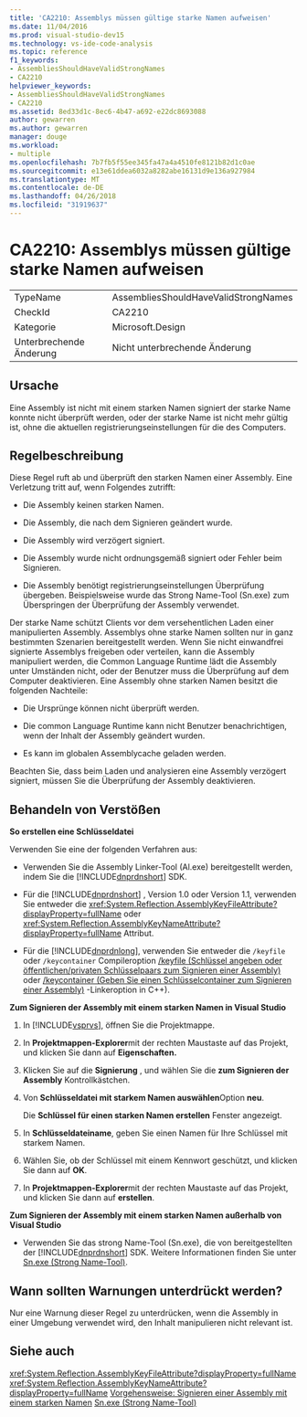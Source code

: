 ```yaml
---
title: 'CA2210: Assemblys müssen gültige starke Namen aufweisen'
ms.date: 11/04/2016
ms.prod: visual-studio-dev15
ms.technology: vs-ide-code-analysis
ms.topic: reference
f1_keywords:
- AssembliesShouldHaveValidStrongNames
- CA2210
helpviewer_keywords:
- AssembliesShouldHaveValidStrongNames
- CA2210
ms.assetid: 8ed33d1c-8ec6-4b47-a692-e22dc8693088
author: gewarren
ms.author: gewarren
manager: douge
ms.workload:
- multiple
ms.openlocfilehash: 7b7fb5f55ee345fa47a4a4510fe8121b82d1c0ae
ms.sourcegitcommit: e13e61ddea6032a8282abe16131d9e136a927984
ms.translationtype: MT
ms.contentlocale: de-DE
ms.lasthandoff: 04/26/2018
ms.locfileid: "31919637"
---
```

# <a name="ca2210-assemblies-should-have-valid-strong-names"></a>CA2210: Assemblys müssen gültige starke Namen aufweisen
|||
|-|-|
|TypeName|AssembliesShouldHaveValidStrongNames|
|CheckId|CA2210|
|Kategorie|Microsoft.Design|
|Unterbrechende Änderung|Nicht unterbrechende Änderung|

## <a name="cause"></a>Ursache
 Eine Assembly ist nicht mit einem starken Namen signiert der starke Name konnte nicht überprüft werden, oder der starke Name ist nicht mehr gültig ist, ohne die aktuellen registrierungseinstellungen für die des Computers.

## <a name="rule-description"></a>Regelbeschreibung
 Diese Regel ruft ab und überprüft den starken Namen einer Assembly. Eine Verletzung tritt auf, wenn Folgendes zutrifft:

-   Die Assembly keinen starken Namen.

-   Die Assembly, die nach dem Signieren geändert wurde.

-   Die Assembly wird verzögert signiert.

-   Die Assembly wurde nicht ordnungsgemäß signiert oder Fehler beim Signieren.

-   Die Assembly benötigt registrierungseinstellungen Überprüfung übergeben. Beispielsweise wurde das Strong Name-Tool (Sn.exe) zum Überspringen der Überprüfung der Assembly verwendet.

 Der starke Name schützt Clients vor dem versehentlichen Laden einer manipulierten Assembly. Assemblys ohne starke Namen sollten nur in ganz bestimmten Szenarien bereitgestellt werden. Wenn Sie nicht einwandfrei signierte Assemblys freigeben oder verteilen, kann die Assembly manipuliert werden, die Common Language Runtime lädt die Assembly unter Umständen nicht, oder der Benutzer muss die Überprüfung auf dem Computer deaktivieren. Eine Assembly ohne starken Namen besitzt die folgenden Nachteile:

-   Die Ursprünge können nicht überprüft werden.

-   Die common Language Runtime kann nicht Benutzer benachrichtigen, wenn der Inhalt der Assembly geändert wurden.

-   Es kann im globalen Assemblycache geladen werden.

 Beachten Sie, dass beim Laden und analysieren eine Assembly verzögert signiert, müssen Sie die Überprüfung der Assembly deaktivieren.

## <a name="how-to-fix-violations"></a>Behandeln von Verstößen
 **So erstellen eine Schlüsseldatei**

 Verwenden Sie eine der folgenden Verfahren aus:

-   Verwenden Sie die Assembly Linker-Tool (Al.exe) bereitgestellt werden, indem Sie die [!INCLUDE[dnprdnshort](../code-quality/includes/dnprdnshort_md.md)] SDK.

-   Für die [!INCLUDE[dnprdnshort](../code-quality/includes/dnprdnshort_md.md)] , Version 1.0 oder Version 1.1, verwenden Sie entweder die <xref:System.Reflection.AssemblyKeyFileAttribute?displayProperty=fullName> oder <xref:System.Reflection.AssemblyKeyNameAttribute?displayProperty=fullName> Attribut.

-   Für die [!INCLUDE[dnprdnlong](../code-quality/includes/dnprdnlong_md.md)], verwenden Sie entweder die `/keyfile` oder `/keycontainer` Compileroption [/keyfile (Schlüssel angeben oder öffentlichen/privaten Schlüsselpaars zum Signieren einer Assembly)](/cpp/build/reference/keyfile-specify-key-or-key-pair-to-sign-an-assembly) oder  [ /keycontainer (Geben Sie einen Schlüsselcontainer zum Signieren einer Assembly)](/cpp/build/reference/keycontainer-specify-a-key-container-to-sign-an-assembly) -Linkeroption in C++).

 **Zum Signieren der Assembly mit einem starken Namen in Visual Studio**

1.  In [!INCLUDE[vsprvs](../code-quality/includes/vsprvs_md.md)], öffnen Sie die Projektmappe.

2.  In **Projektmappen-Explorer**mit der rechten Maustaste auf das Projekt, und klicken Sie dann auf **Eigenschaften.**

3.  Klicken Sie auf die **Signierung** , und wählen Sie die **zum Signieren der Assembly** Kontrollkästchen.

4.  Von **Schlüsseldatei mit starkem Namen auswählen**Option **neu**.

     Die **Schlüssel für einen starken Namen erstellen** Fenster angezeigt.

5.  In **Schlüsseldateiname**, geben Sie einen Namen für Ihre Schlüssel mit starkem Namen.

6.  Wählen Sie, ob der Schlüssel mit einem Kennwort geschützt, und klicken Sie dann auf **OK**.

7.  In **Projektmappen-Explorer**mit der rechten Maustaste auf das Projekt, und klicken Sie dann auf **erstellen**.

 **Zum Signieren der Assembly mit einem starken Namen außerhalb von Visual Studio**

-   Verwenden Sie das strong Name-Tool (Sn.exe), die von bereitgestellten der [!INCLUDE[dnprdnshort](../code-quality/includes/dnprdnshort_md.md)] SDK. Weitere Informationen finden Sie unter [Sn.exe (Strong Name-Tool)](/dotnet/framework/tools/sn-exe-strong-name-tool).

## <a name="when-to-suppress-warnings"></a>Wann sollten Warnungen unterdrückt werden?
 Nur eine Warnung dieser Regel zu unterdrücken, wenn die Assembly in einer Umgebung verwendet wird, den Inhalt manipulieren nicht relevant ist.

## <a name="see-also"></a>Siehe auch
 <xref:System.Reflection.AssemblyKeyFileAttribute?displayProperty=fullName> <xref:System.Reflection.AssemblyKeyNameAttribute?displayProperty=fullName> [Vorgehensweise: Signieren einer Assembly mit einem starken Namen](/dotnet/framework/app-domains/how-to-sign-an-assembly-with-a-strong-name) [Sn.exe (Strong Name-Tool)](/dotnet/framework/tools/sn-exe-strong-name-tool)